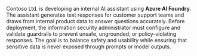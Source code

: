 Contoso Ltd. is developing an internal AI assistant using **Azure AI Foundry**. The assistant generates text responses for customer support teams and draws from internal product data to answer questions accurately. Before deployment, the information security administrator must configure and validate guardrails to prevent unsafe, ungrounded, or policy-violating responses. The goal is to balance safety and usability while ensuring that sensitive data is never exposed through prompts or model outputs.
